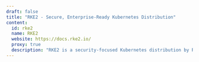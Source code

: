 ```yaml
---
draft: false
title: "RKE2 - Secure, Enterprise-Ready Kubernetes Distribution"
content:
  id: rke2
  name: RKE2
  website: https://docs.rke2.io/
  proxy: true
  description: "RKE2 is a security-focused Kubernetes distribution by Rancher, designed for enterprise and government use. It ensures compliance with FIPS 140-2 standards and supports air-gapped deployments."
---
```

